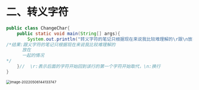 # 二、转义字符

~~~java
public class ChangeChar{
    public static void main(String[] args){
        System.out.println("转义字符的笔记只根据现在来说我比较难理解的\r跟\n放在\r\n一起的情况");
/*结果:跟义字符的笔记只根据现在来说我比较难理解的
      放在
      一起的情况
*/
    }//  \r:表示后面的字符开始回到该行的第一个字符开始取代，\n:换行
}
~~~

<img src="C:\Users\86199\AppData\Roaming\Typora\typora-user-images\image-20220506144133747.png" alt="image-20220506144133747" style="zoom:67%;" />